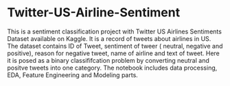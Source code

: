# Twitter-US-Airline-Sentiment

This is a sentiment classification project with Twitter US Airlines Sentiments Dataset available on Kaggle. It is a record of tweets about airlines in US. The dataset contains ID of Tweet, sentiment of tweer ( neutral, negative and positive), reason for negative tweet, name of airline and text of tweet. Here it is posed as a binary classififcation problem by converting neutral and positve tweets into one category. The notebook includes data processing, EDA, Feature Engineering and Modeling parts.
